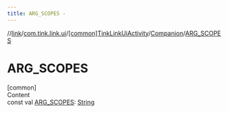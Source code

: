 ```yaml
---
title: ARG_SCOPES -
---
```

//[link](../../../index.md)/[com.tink.link.ui](../../index.md)/[[common]TinkLinkUiActivity](../index.md)/[Companion](index.md)/[ARG_SCOPES](-a-r-g_-s-c-o-p-e-s.md)



# ARG_SCOPES  
[common]  
Content  
const val [ARG_SCOPES](-a-r-g_-s-c-o-p-e-s.md): [String](https://kotlinlang.org/api/latest/jvm/stdlib/kotlin/-string/index.html)  



